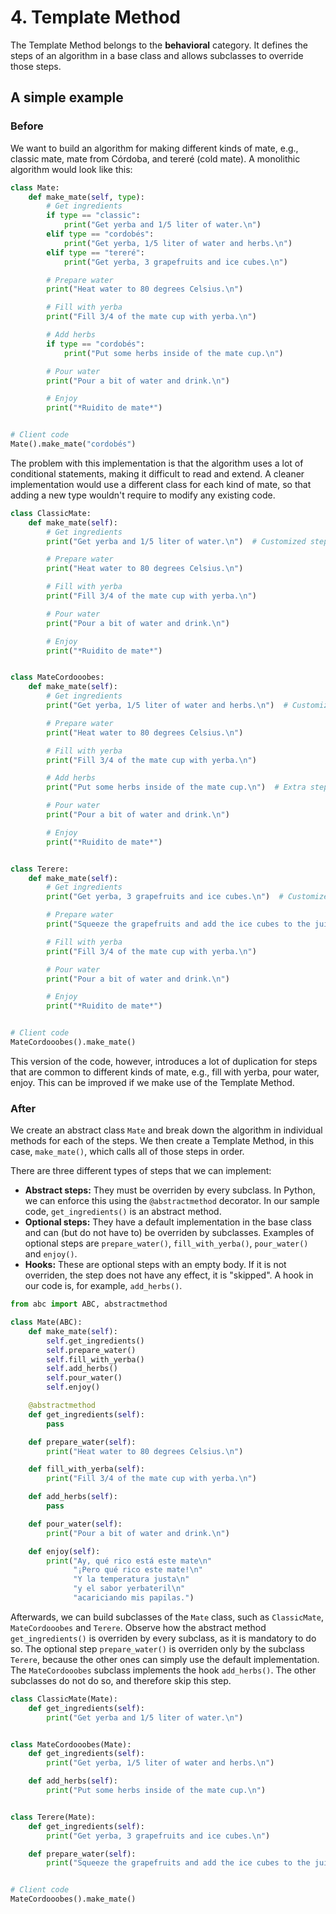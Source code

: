 # 4. Template Method

The Template Method belongs to the **behavioral** category. It defines the steps of an algorithm in a base class and allows subclasses to override those steps.

## A simple example

### Before

We want to build an algorithm for making different kinds of mate, e.g., classic mate, mate from Córdoba, and tereré (cold mate). A monolithic algorithm would look like this:

```python
class Mate:
    def make_mate(self, type):
        # Get ingredients
        if type == "classic":
            print("Get yerba and 1/5 liter of water.\n")
        elif type == "cordobés":
            print("Get yerba, 1/5 liter of water and herbs.\n")
        elif type == "tereré":
            print("Get yerba, 3 grapefruits and ice cubes.\n")

        # Prepare water
        print("Heat water to 80 degrees Celsius.\n")

        # Fill with yerba
        print("Fill 3/4 of the mate cup with yerba.\n")

        # Add herbs
        if type == "cordobés":
            print("Put some herbs inside of the mate cup.\n")

        # Pour water
        print("Pour a bit of water and drink.\n")

        # Enjoy
        print("*Ruidito de mate*")


# Client code
Mate().make_mate("cordobés")
```

The problem with this implementation is that the algorithm uses a lot of conditional statements, making it difficult to read and extend. A cleaner implementation would use a different class for each kind of mate, so that adding a new type wouldn't require to modify any existing code.

```python
class ClassicMate:
    def make_mate(self):
        # Get ingredients
        print("Get yerba and 1/5 liter of water.\n")  # Customized step

        # Prepare water
        print("Heat water to 80 degrees Celsius.\n")

        # Fill with yerba
        print("Fill 3/4 of the mate cup with yerba.\n")

        # Pour water
        print("Pour a bit of water and drink.\n")

        # Enjoy
        print("*Ruidito de mate*")


class MateCordooobes:
    def make_mate(self):
        # Get ingredients
        print("Get yerba, 1/5 liter of water and herbs.\n")  # Customized step

        # Prepare water
        print("Heat water to 80 degrees Celsius.\n")

        # Fill with yerba
        print("Fill 3/4 of the mate cup with yerba.\n")

        # Add herbs
        print("Put some herbs inside of the mate cup.\n")  # Extra step

        # Pour water
        print("Pour a bit of water and drink.\n")

        # Enjoy
        print("*Ruidito de mate*")


class Terere:
    def make_mate(self):
        # Get ingredients
        print("Get yerba, 3 grapefruits and ice cubes.\n")  # Customized step

        # Prepare water
        print("Squeeze the grapefruits and add the ice cubes to the juice.\n")

        # Fill with yerba
        print("Fill 3/4 of the mate cup with yerba.\n")

        # Pour water
        print("Pour a bit of water and drink.\n")

        # Enjoy
        print("*Ruidito de mate*")


# Client code
MateCordooobes().make_mate()
```

This version of the code, however, introduces a lot of duplication for steps that are common to different kinds of mate, e.g., fill with yerba, pour water, enjoy. This can be improved if we make use of the Template Method.

### After

We create an abstract class `Mate` and break down the algorithm in individual methods for each of the steps. We then create a Template Method, in this case, `make_mate()`, which calls all of those steps in order.

There are three different types of steps that we can implement:

- **Abstract steps:** They must be overriden by every subclass. In Python, we can enforce this using the `@abstractmethod` decorator. In our sample code, `get_ingredients()` is an abstract method. 
- **Optional steps:** They have a default implementation in the base class and can (but do not have to) be overriden by subclasses. Examples of optional steps are `prepare_water()`, `fill_with_yerba()`, `pour_water()` and `enjoy()`.
- **Hooks:** These are optional steps with an empty body. If it is not overriden, the step does not have any effect, it is "skipped". A hook in our code is, for example, `add_herbs()`.

```python
from abc import ABC, abstractmethod

class Mate(ABC):
    def make_mate(self):
        self.get_ingredients()
        self.prepare_water()
        self.fill_with_yerba()
        self.add_herbs()
        self.pour_water()
        self.enjoy()

    @abstractmethod
    def get_ingredients(self):
        pass

    def prepare_water(self):
        print("Heat water to 80 degrees Celsius.\n")

    def fill_with_yerba(self):
        print("Fill 3/4 of the mate cup with yerba.\n")

    def add_herbs(self):
        pass

    def pour_water(self):
        print("Pour a bit of water and drink.\n")

    def enjoy(self):
        print("Ay, qué rico está este mate\n"
              "¡Pero qué rico este mate!\n"
              "Y la temperatura justa\n"
              "y el sabor yerbateril\n"
              "acariciando mis papilas.")
```

Afterwards, we can build subclasses of the `Mate` class, such as `ClassicMate`, `MateCordooobes` and `Terere`. Observe how the abstract method `get_ingredients()` is overriden by every subclass, as it is mandatory to do so. The optional step `prepare_water()` is overriden only by the subclass `Terere`, because the other ones can simply use the default implementation. The `MateCordooobes` subclass implements the hook `add_herbs()`. The other subclasses do not do so, and therefore skip this step.

```python
class ClassicMate(Mate):
    def get_ingredients(self):
        print("Get yerba and 1/5 liter of water.\n")


class MateCordooobes(Mate):
    def get_ingredients(self):
        print("Get yerba, 1/5 liter of water and herbs.\n")

    def add_herbs(self):
        print("Put some herbs inside of the mate cup.\n")


class Terere(Mate):
    def get_ingredients(self):
        print("Get yerba, 3 grapefruits and ice cubes.\n")

    def prepare_water(self):
        print("Squeeze the grapefruits and add the ice cubes to the juice.\n")


# Client code
MateCordooobes().make_mate()
```

